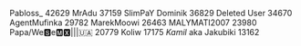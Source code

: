 Pabloss_                  42629
MrAdu                     37159
SlimPaY  Dominik          36829
Deleted User              34670
AgentMufinka              29782
MarekMoowi                26463
MALYMATI2007              23980
Papa/We🆂e🅼🆇|||🇺🇦          20779
Koliw                     17175
*_Kamil_* aka Jakubiki    13162
